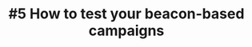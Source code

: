 ---
layout: video-iframe
title: "#5 How to test your beacon-based campaigns"
previewImage: /images/videos/video05-how-to-test-your-beacon-based-campaigns.png
description: "This tutorial shows you how to use the Sensorberg Showcase app, - available for iOS and Android - to be sure that all of your Beacons work properly, and to test your campaigns on smartphones and tablets."

video_url: "https://www.youtube.com/embed/ArUFbnASuKs?rel=0&amp;showinfo=0"
length : "5:04"
category: gettingStarted

see_also_text: "#7 How to solve beacon infrastructure problems"
see_also_image_path: "/images/videos/video07-how-to-solve-beacon-infrastructure-problems.png"
see_also_link: "/videos-iframe/07-How-to-solve-beacon-infrastructure-problems/"

---